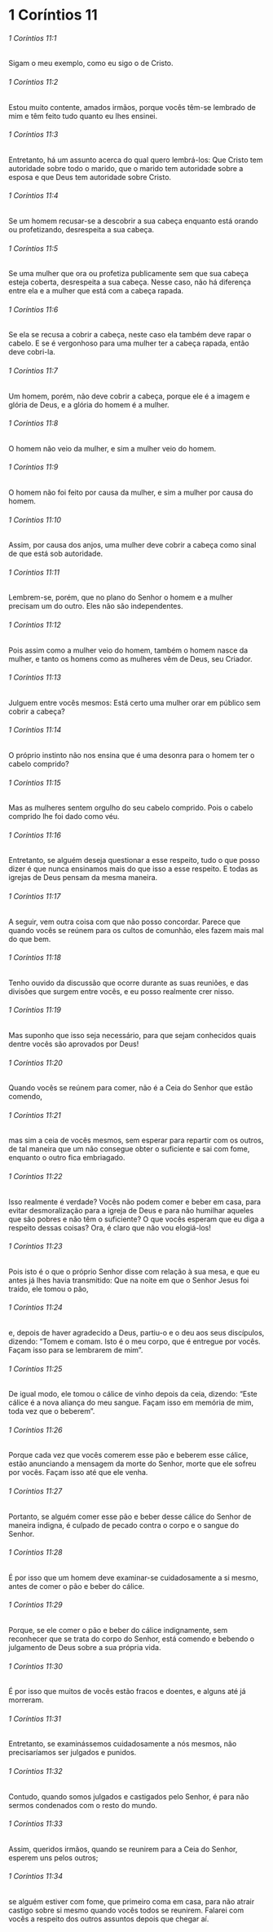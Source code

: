 # 1 Coríntios 11

###### 1 Coríntios 11:1

Sigam o meu exemplo, como eu sigo o de Cristo.

###### 1 Coríntios 11:2

Estou muito contente, amados irmãos, porque vocês têm-se lembrado de mim e têm feito tudo quanto eu lhes ensinei.

###### 1 Coríntios 11:3

Entretanto, há um assunto acerca do qual quero lembrá-los: Que Cristo tem autoridade sobre todo o marido, que o marido tem autoridade sobre a esposa e que Deus tem autoridade sobre Cristo.

###### 1 Coríntios 11:4

Se um homem recusar-se a descobrir a sua cabeça enquanto está orando ou profetizando, desrespeita a sua cabeça.

###### 1 Coríntios 11:5

Se uma mulher que ora ou profetiza publicamente sem que sua cabeça esteja coberta, desrespeita a sua cabeça. Nesse caso, não há diferença entre ela e a mulher que está com a cabeça rapada.

###### 1 Coríntios 11:6

Se ela se recusa a cobrir a cabeça, neste caso ela também deve rapar o cabelo. E se é vergonhoso para uma mulher ter a cabeça rapada, então deve cobri-la.

###### 1 Coríntios 11:7

Um homem, porém, não deve cobrir a cabeça, porque ele é a imagem e glória de Deus, e a glória do homem é a mulher.

###### 1 Coríntios 11:8

O homem não veio da mulher, e sim a mulher veio do homem.

###### 1 Coríntios 11:9

O homem não foi feito por causa da mulher, e sim a mulher por causa do homem.

###### 1 Coríntios 11:10

Assim, por causa dos anjos, uma mulher deve cobrir a cabeça como sinal de que está sob autoridade.

###### 1 Coríntios 11:11

Lembrem-se, porém, que no plano do Senhor o homem e a mulher precisam um do outro. Eles não são independentes.

###### 1 Coríntios 11:12

Pois assim como a mulher veio do homem, também o homem nasce da mulher, e tanto os homens como as mulheres vêm de Deus, seu Criador.

###### 1 Coríntios 11:13

Julguem entre vocês mesmos: Está certo uma mulher orar em público sem cobrir a cabeça?

###### 1 Coríntios 11:14

O próprio instinto não nos ensina que é uma desonra para o homem ter o cabelo comprido?

###### 1 Coríntios 11:15

Mas as mulheres sentem orgulho do seu cabelo comprido. Pois o cabelo comprido lhe foi dado como véu.

###### 1 Coríntios 11:16

Entretanto, se alguém deseja questionar a esse respeito, tudo o que posso dizer é que nunca ensinamos mais do que isso a esse respeito. E todas as igrejas de Deus pensam da mesma maneira.

###### 1 Coríntios 11:17

A seguir, vem outra coisa com que não posso concordar. Parece que quando vocês se reúnem para os cultos de comunhão, eles fazem mais mal do que bem.

###### 1 Coríntios 11:18

Tenho ouvido da discussão que ocorre durante as suas reuniões, e das divisões que surgem entre vocês, e eu posso realmente crer nisso.

###### 1 Coríntios 11:19

Mas suponho que isso seja necessário, para que sejam conhecidos quais dentre vocês são aprovados por Deus!

###### 1 Coríntios 11:20

Quando vocês se reúnem para comer, não é a Ceia do Senhor que estão comendo,

###### 1 Coríntios 11:21

mas sim a ceia de vocês mesmos, sem esperar para repartir com os outros, de tal maneira que um não consegue obter o suficiente e sai com fome, enquanto o outro fica embriagado.

###### 1 Coríntios 11:22

Isso realmente é verdade? Vocês não podem comer e beber em casa, para evitar desmoralização para a igreja de Deus e para não humilhar aqueles que são pobres e não têm o suficiente? O que vocês esperam que eu diga a respeito dessas coisas? Ora, é claro que não vou elogiá-los!

###### 1 Coríntios 11:23

Pois isto é o que o próprio Senhor disse com relação à sua mesa, e que eu antes já lhes havia transmitido: Que na noite em que o Senhor Jesus foi traído, ele tomou o pão,

###### 1 Coríntios 11:24

e, depois de haver agradecido a Deus, partiu-o e o deu aos seus discípulos, dizendo: “Tomem e comam. Isto é o meu corpo, que é entregue por vocês. Façam isso para se lembrarem de mim”.

###### 1 Coríntios 11:25

De igual modo, ele tomou o cálice de vinho depois da ceia, dizendo: “Este cálice é a nova aliança do meu sangue. Façam isso em memória de mim, toda vez que o beberem”.

###### 1 Coríntios 11:26

Porque cada vez que vocês comerem esse pão e beberem esse cálice, estão anunciando a mensagem da morte do Senhor, morte que ele sofreu por vocês. Façam isso até que ele venha.

###### 1 Coríntios 11:27

Portanto, se alguém comer esse pão e beber desse cálice do Senhor de maneira indigna, é culpado de pecado contra o corpo e o sangue do Senhor.

###### 1 Coríntios 11:28

É por isso que um homem deve examinar-se cuidadosamente a si mesmo, antes de comer o pão e beber do cálice.

###### 1 Coríntios 11:29

Porque, se ele comer o pão e beber do cálice indignamente, sem reconhecer que se trata do corpo do Senhor, está comendo e bebendo o julgamento de Deus sobre a sua própria vida.

###### 1 Coríntios 11:30

É por isso que muitos de vocês estão fracos e doentes, e alguns até já morreram.

###### 1 Coríntios 11:31

Entretanto, se examinássemos cuidadosamente a nós mesmos, não precisaríamos ser julgados e punidos.

###### 1 Coríntios 11:32

Contudo, quando somos julgados e castigados pelo Senhor, é para não sermos condenados com o resto do mundo.

###### 1 Coríntios 11:33

Assim, queridos irmãos, quando se reunirem para a Ceia do Senhor, esperem uns pelos outros;

###### 1 Coríntios 11:34

se alguém estiver com fome, que primeiro coma em casa, para não atrair castigo sobre si mesmo quando vocês todos se reunirem. Falarei com vocês a respeito dos outros assuntos depois que chegar aí.

